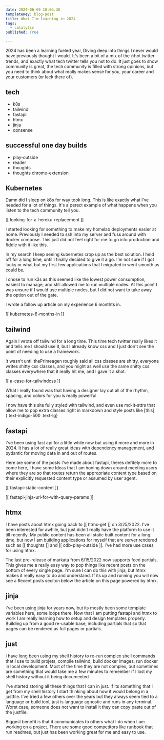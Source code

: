 ```yaml
---
date: 2024-06-09 10:06:30
templateKey: blog-post
title: What I'm learning in 2024
tags:
  - catalytic
published: True

---
```


2024 has been a learning fueled year, Diving deep into things I never would
have previously thought I would.  It's been a bit of a mix of the 🔥hot twitter
trends, and exactly what tech twitter tells you not to do.  It just goes to
show community is great, the tech community is filled with strong opinions, but
you need to think about what really makes sense for you, your career and your
customers (or lack there of).

## tech

* k8s
* tailwind
* fastapi
* htmx
* jinja
* opnsense

## successful one day builds

* play-outside
* reader
* thoughts
* thoughts chrome-extension

## Kubernetes

Damn did I sleep on k8s for way took long.  This is like exactly what I've
needed for a lot of things.  It's a perect example of what happens when you
listen to the tech community tell you.

[[ looking-for-a-heroku-replacement ]]

I started looking for something to make my homelab deployments easier at home.
Previously I needed to ssh into my server and fuss around with docker compose.
This just did not feel right for me to go into production and fiddle with it
like this.

In my search I keep seeing kubernetes crop up as the best solution.  I held off
for a long time, until I finally decided to give it a go.  I'm not sure if I
got lucky or what but my first few applications that I migrated in went
smooth as could be.

I chose to run k3s as this seemed like the lowest power consumption, easiest to
manage, and still allowed me to run multiple nodes.  At this point I was unsure
if I would use multiple nodes, but I did not want to take away the option out
of the gate.

I wrote a follow up article on my experience 6 monthts in.

[[ kubernetes-6-months-in ]]

## tailwind

Again I wrote off tailwind for a long time.  This time tech twitter really
likes it and tells me I should use it, but I already know css and I just don't
see the point of needing to use a framework.

It wasn't until thePrimeagen roughly said all css classes are shitty, everyone
writes shitty css classes, and you might as well use the same shitty css
classes everywhere that it really hit me, and I gave it a shot.

[[ a-case-for-tailwindcss ]]

What I really found was that having a designer lay out all of the rhythm,
spacing, and colors for you is really powerful.

I now have this site fully styled with tailwind, and even use md-it-attrs that
allow me to pop extra classes right in markdown and style posts like
[this]{.text-indigo-500 .text-lg}

## fastapi

I've been using fast api for a little while now but using it more and more in
2024.  It has a lot of really great ideas with dependency management, and
pydantic for moving data in and out of routes.

Here are some of the posts I've made about fastapi, theres defitely more to
come here, I have some Ideas that I am honing down around meeting users where
they are so that routes return the appropriate content type based on their
explicitly requested content type or assumed by user agent.

[[ fastapi-static-content ]]

[[ fastapi-jinja-url-for-with-query-params ]]

## htmx

I have posts about htmx going back to [[ htmx-get ]] on 3/25/2022.  I've been
interested for awhile, but just didn't really have the platform to use it till
recently.  My public content has been all static built content for a long time,
but now I am building applications for myself that are server rendered such as
[[ thoughts ]] and [[ odb-play-outside ]].  I've had more use cases
for using htmx.

The last pre-release of markata from 6/15/2022 now supports feed partials.
This gives me a really easy way to pop things like recent posts on the bottom
of every single page.  I'm sure I can do this with jinja, but htmx makes it
really easy to do and understand.  If its up and running you will now see a
Recent posts seciton below the article on this page powered by htmx.

## jinja

I've been using jinja for years now, but its mostly been some template
variables here, some loops there.  Now that I am putting fastapi and htmx to
work I am really learning how to setup and design templates properly.  Building
up from a good re-usable base, including partials that so that pages can be
rendered as full pages or partials.

## just

I have long been using my shell history to re-run complex shell commands that I
use to build projets, compile tailwind, build docker images, run docker in
local development.  Most of the time they are not complex, but sometimes are
something that would take me a few minutes to remember if I lost my shell
history without it being documented

I've started storing all these things that I can in just.  If its something
that I get from my shell history I start thinking about how it would belong in
a justfile.  I've tried a few others over the years but they always seem tied
to a language or build tool, just is language agnostic and runs in any
terminal.  Worst case, someone does not want to install it they can copy paste
out of the justfile.

Biggest benefit is that it communicates to others what I do when I am working
on a project.  There are some good competitors like runbook that run readmes,
but just has been working great for me and easy to use.

